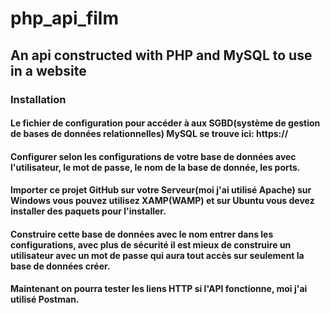 # php_api_film

## An api constructed with PHP and MySQL to use in a website

### Installation

#### Le fichier de configuration pour accéder à aux SGBD(système de gestion de bases de données relationnelles) MySQL se trouve ici: https://

#### Configurer selon les configurations de votre base de données avec l'utilisateur, le mot de passe, le nom de la base de donnée, les ports.

#### Importer ce projet GitHub sur votre Serveur(moi j'ai utilisé Apache) sur Windows vous pouvez utilisez XAMP(WAMP) et sur Ubuntu vous devez installer des paquets pour l'installer.

#### Construire cette base de données avec le nom entrer dans les configurations, avec plus de sécurité il est mieux de construire un utilisateur avec un mot de passe qui aura tout accès sur seulement la base de données créer.

#### Maintenant on pourra tester les liens HTTP si l'API fonctionne, moi j'ai utilisé Postman.
